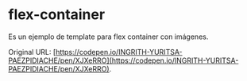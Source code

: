 # flex-container

Es un ejemplo de template para flex container con imágenes.

Original URL: [https://codepen.io/INGRITH-YURITSA-PAEZPIDIACHE/pen/XJXeRRO](https://codepen.io/INGRITH-YURITSA-PAEZPIDIACHE/pen/XJXeRRO).

